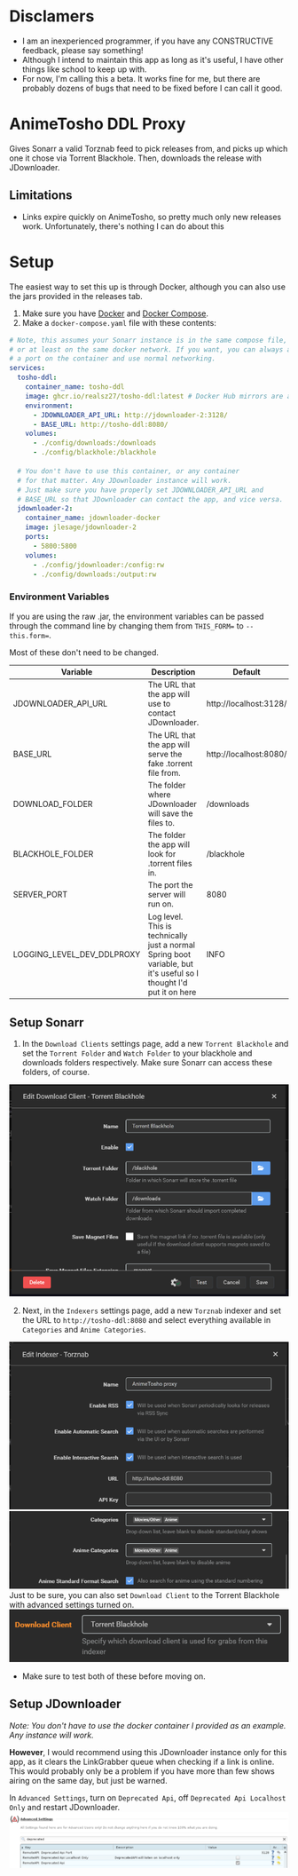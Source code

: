 # Disclamers
- I am an inexperienced programmer, if you have any CONSTRUCTIVE feedback, please say something!
- Although I intend to maintain this app as long as it's useful, I have other things like school to keep up with.
- For now, I'm calling this a beta. It works fine for me, but there are probably dozens of bugs that need to be fixed before I can call it good.

# AnimeTosho DDL Proxy
Gives Sonarr a valid Torznab feed to pick releases from, and picks up which one it chose via Torrent Blackhole. Then, downloads the release with JDownloader.

## Limitations
- Links expire quickly on AnimeTosho, so pretty much only new releases work. Unfortunately, there's nothing I can do about this

# Setup
The easiest way to set this up is through Docker, although you can also use the jars provided in the releases tab.

1. Make sure you have [Docker](https://docs.docker.com/engine/install) and [Docker Compose](https://docs.docker.com/compose/install/#scenario-two-install-the-compose-plugin).
2. Make a `docker-compose.yaml` file with these contents:
~~~yaml
# Note, this assumes your Sonarr instance is in the same compose file,
# or at least on the same docker network. If you want, you can always add 8080 as
# a port on the container and use normal networking.
services:
  tosho-ddl:
    container_name: tosho-ddl
    image: ghcr.io/realsz27/tosho-ddl:latest # Docker Hub mirrors are also available at sz27/tosho-ddl
    environment:
      - JDOWNLOADER_API_URL: http://jdownloader-2:3128/
      - BASE_URL: http://tosho-ddl:8080/
    volumes:
      - ./config/downloads:/downloads
      - ./config/blackhole:/blackhole
        
  # You don't have to use this container, or any container
  # for that matter. Any JDownloader instance will work.
  # Just make sure you have properly set JDOWNLOADER_API_URL and
  # BASE_URL so that JDownloader can contact the app, and vice versa.
  jdownloader-2:
    container_name: jdownloader-docker
    image: jlesage/jdownloader-2
    ports:
      - 5800:5800
    volumes:
      - ./config/jdownloader:/config:rw
      - ./config/downloads:/output:rw
~~~
### Environment Variables
If you are using the raw .jar, the environment variables can be passed through the command line by changing them from `THIS_FORM=` to `--this.form=`.

Most of these don't need to be changed.

| Variable                   | Description                                                                                                        | Default                |
|----------------------------|--------------------------------------------------------------------------------------------------------------------|------------------------|
| JDOWNLOADER_API_URL        | The URL that the app will use to contact JDownloader.                                                              | http://localhost:3128/ |
| BASE_URL                   | The URL that the app will serve the fake .torrent file from.                                                       | http://localhost:8080/ |
| DOWNLOAD_FOLDER            | The folder where JDownloader will save the files to.                                                               | /downloads             |
| BLACKHOLE_FOLDER           | The folder the app will look for .torrent files in.                                                                | /blackhole             |
| SERVER_PORT                | The port the server will run on.                                                                                   | 8080                   |
| LOGGING_LEVEL_DEV_DDLPROXY | Log level. This is technically just a normal Spring boot variable, but it's useful so I thought I'd put it on here | INFO                   |

## Setup Sonarr
1. In the `Download Clients` settings page, add a new `Torrent Blackhole` and set the `Torrent Folder` and `Watch Folder` to your blackhole and downloads folders respectively. Make sure Sonarr can access these folders, of course.

![blackhole-img.png](images/blackhole-img.png)

2. Next, in the `Indexers` settings page, add a new `Torznab` indexer and set the URL to `http://tosho-ddl:8080` and select everything available in `Categories` and `Anime Categories`.

![torznab-1.png](images/torznab-1.png)
![torznab-2.png](images/torznab-2.png)
Just to be sure, you can also set `Download Client` to the Torrent Blackhole with advanced settings turned on.
![advanced-download-client.png](images/advanced-download-client.png)
- Make sure to test both of these before moving on.

## Setup JDownloader
*Note: You don't have to use the docker container I provided as an example. Any instance will work.*

**However**, I would recommend using this JDownloader instance only for this app, as it clears the LinkGrabber queue when checking if a link is online. This would probably only be a problem if you have more than few shows airing on the same day, but just be warned.

In `Advanced Settings`, turn on `Deprecated Api`, off `Deprecated Api Localhost Only` and restart JDownloader.
![jdownloader.png](images/jdownloader.png)

